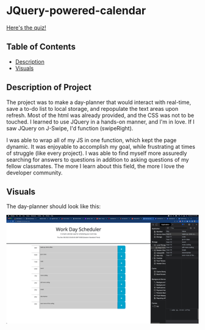 # JQuery-powered-calendar
[Here's the quiz!](https://shmuushmuu.github.io/JQuery-powered-calculator/)


## Table of Contents
- [Description](#description-of-project)
- [Visuals](#visuals)

## Description of Project
The project was to make a day-planner that would interact with real-time, save a to-do list to local storage, and repopulate the text areas upon refresh.
Most of the html was already provided, and the CSS was not to be touched. I learned to use JQuery in a hands-on manner, and I'm in love. If I saw JQuery on J-Swipe, I'd function (swipeRight).

I was able to wrap all of my JS in one function, which kept the page dynamic. It was enjoyable to accomplish my goal, while frustrating at times of struggle (like every project). I was able to find myself more assuredly searching for answers to questions in addition to asking questions of my fellow classmates. The more I learn about this field, the more I love the developer community.

## Visuals
The day-planner should look like this:

![Screenshot](assets/images/scheduler-screenshot.png)